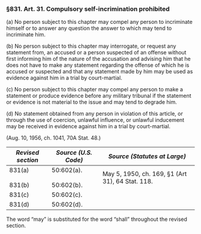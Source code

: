 ### §831. Art. 31. Compulsory self-incrimination prohibited ###

(a) No person subject to this chapter may compel any person to incriminate himself or to answer any question the answer to which may tend to incriminate him.

(b) No person subject to this chapter may interrogate, or request any statement from, an accused or a person suspected of an offense without first informing him of the nature of the accusation and advising him that he does not have to make any statement regarding the offense of which he is accused or suspected and that any statement made by him may be used as evidence against him in a trial by court-martial.

(c) No person subject to this chapter may compel any person to make a statement or produce evidence before any military tribunal if the statement or evidence is not material to the issue and may tend to degrade him.

(d) No statement obtained from any person in violation of this article, or through the use of coercion, unlawful influence, or unlawful inducement may be received in evidence against him in a trial by court-martial.

(Aug. 10, 1956, ch. 1041, 70A Stat. 48.)

|  *Revised section*   |     *Source (U.S. Code)*     |          *Source (Statutes at Large)*          |
|----------------------|------------------------------|------------------------------------------------|
|831(a)<br/><br/>831(b)|50:602(a).<br/><br/>50:602(b).|May 5, 1950, ch. 169, §1 (Art 31), 64 Stat. 118.|
|        831(c)        |          50:602(c).          |                                                |
|        831(d)        |          50:602(d).          |                                                |

The word “may” is substituted for the word “shall” throughout the revised section.